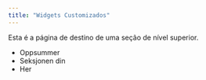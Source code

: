 ```yaml
---
title: "Widgets Customizados"
---
```


Esta é a página de destino de uma seção de nível superior.

* Oppsummer
* Seksjonen din
* Her
